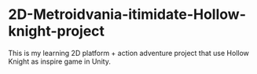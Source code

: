 # 2D-Metroidvania-itimidate-Hollow-knight-project
This is my learning 2D platform + action adventure project that use Hollow Knight as inspire game in Unity.
